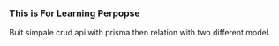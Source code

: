 ### This is For Learning Perpopse

Buit simpale crud api with prisma 
then relation with two different model.

